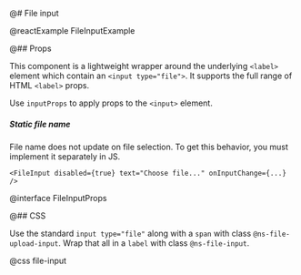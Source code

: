 @# File input

@reactExample FileInputExample

@## Props

This component is a lightweight wrapper around the underlying `<label>` element
which contain an `<input type="file">`. It supports the full range of HTML `<label>` props.

Use `inputProps` to apply props to the `<input>` element.

<div class="@ns-callout @ns-intent-warning @ns-icon-warning-sign">
    <h5 class="@ns-heading">Static file name</h5>

File name does not update on file selection. To get this behavior,
you must implement it separately in JS.

</div>

```tsx
<FileInput disabled={true} text="Choose file..." onInputChange={...} />
```

@interface FileInputProps

@## CSS

Use the standard `input type="file"` along with a `span` with class `@ns-file-upload-input`.
Wrap that all in a `label` with class `@ns-file-input`.

@css file-input
